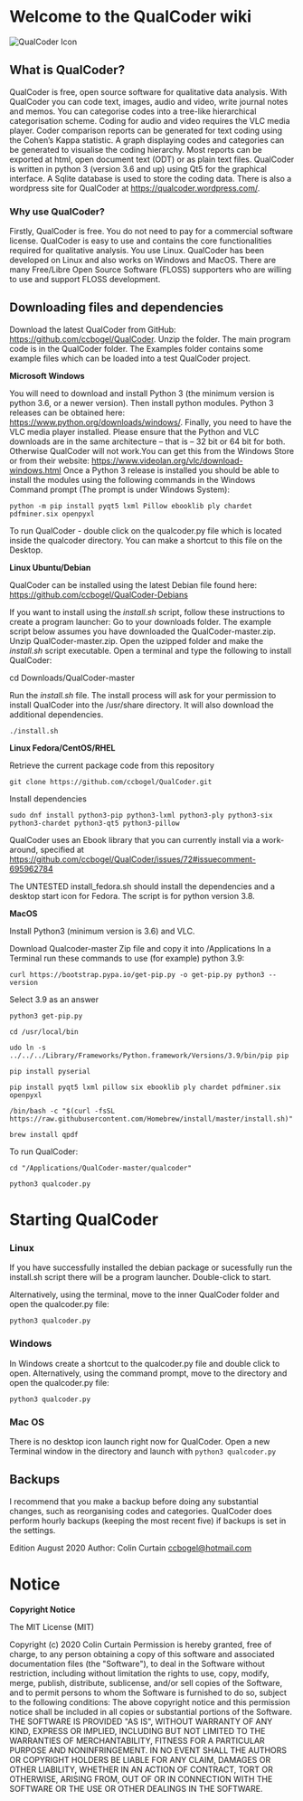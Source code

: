 # Welcome to the QualCoder wiki

![QualCoder Icon](https://qualcoder.files.wordpress.com/2019/01/qualcoder.png?w=500)

## What is QualCoder?
QualCoder is free, open source software for qualitative data analysis. 
With QualCoder you can code text, images, audio and video, write journal notes and memos. You can categorise codes into a tree-like hierarchical categorisation scheme. Coding for audio and video requires the VLC media player.
Coder comparison reports can be generated for text coding using the Cohen’s Kappa statistic. A graph displaying codes and categories can be generated to visualise the coding hierarchy. Most reports can be exported at html, open document text (ODT) or as plain text files.
QualCoder is written in python 3 (version 3.6 and up) using Qt5 for the graphical interface. A Sqlite database is used to store the coding data.
There is also a wordpress site for QualCoder at https://qualcoder.wordpress.com/.

###  Why use QualCoder?
Firstly, QualCoder is free. You do not need to pay for a commercial software license. QualCoder is easy to use and contains the core functionalities required for qualitative analysis. You use Linux. QualCoder has been developed on Linux and also works on Windows and MacOS. There are many Free/Libre Open Source Software (FLOSS) supporters who are willing to use and support FLOSS development.

## Downloading files and dependencies
Download the latest QualCoder from GitHub: https://github.com/ccbogel/QualCoder. Unzip the folder. The main program code is in the QualCoder folder. The Examples folder contains some example files which can be loaded into a test QualCoder project. 

**Microsoft Windows**

You will need to download and install Python 3 (the minimum version is python 3.6, or a newer version). Then install python modules. Python 3 releases can be obtained here: https://www.python.org/downloads/windows/. Finally, you need to have the VLC media player installed. Please ensure that the Python and VLC downloads are in the same architecture – that is – 32 bit or 64 bit for both. Otherwise QualCoder will not work.You can get this from the Windows Store or from their website: https://www.videolan.org/vlc/download-windows.html 
Once a Python 3 release is installed you should be able to install the modules using the following commands in the Windows Command prompt (The prompt is under Windows System):

`python -m pip install pyqt5 lxml Pillow ebooklib ply chardet pdfminer.six openpyxl`

To run QualCoder - double click on the qualcoder.py file which is located inside the qualcoder directory. You can make a shortcut to this file on the Desktop.

**Linux Ubuntu/Debian**

QualCoder can be installed using the latest Debian file found here: https://github.com/ccbogel/QualCoder-Debians

If you want to install using the _install.sh_ script, follow these instructions to create a program launcher:
Go to your downloads folder. The example script below assumes you have downloaded the QualCoder-master.zip. Unzip QualCoder-master.zip. Open the uzipped folder and make the _install.sh_ script executable.  Open a terminal and type the following to install QualCoder:

cd Downloads/QualCoder-master

Run the _install.sh_ file. The install process will ask for your permission to install QualCoder into the /usr/share directory. It will also download the additional dependencies.

`./install.sh`

**Linux Fedora/CentOS/RHEL**

Retrieve the current package code from this repository

`git clone https://github.com/ccbogel/QualCoder.git`

Install dependencies

`sudo dnf install python3-pip python3-lxml python3-ply python3-six python3-chardet python3-qt5 python3-pillow`

QualCoder uses an Ebook library that you can currently install via a work-around, specified at https://github.com/ccbogel/QualCoder/issues/72#issuecomment-695962784 

The UNTESTED install_fedora.sh should install the dependencies and a desktop start icon for Fedora. The script is for python version 3.8.

**MacOS**

Install Python3 (minimum version is 3.6) and VLC. 

Download Qualcoder-master Zip file and copy it into /Applications
In a Terminal run these commands to use (for example) python 3.9:

`curl https://bootstrap.pypa.io/get-pip.py -o get-pip.py python3 --version`

Select 3.9 as an answer

`python3 get-pip.py`

`cd /usr/local/bin`

`udo ln -s ../../../Library/Frameworks/Python.framework/Versions/3.9/bin/pip pip`

`pip install pyserial`

`pip install pyqt5 lxml pillow six ebooklib ply chardet pdfminer.six openpyxl`

`/bin/bash -c "$(curl -fsSL https://raw.githubusercontent.com/Homebrew/install/master/install.sh)"`

`brew install qpdf`

To run QualCoder:

`cd "/Applications/QualCoder-master/qualcoder"`

`python3 qualcoder.py`


# Starting QualCoder

### Linux
If you have successfully installed the debian package or sucessfully run the install.sh script there will be a program launcher. Double-click to start.

Alternatively, using the terminal, move to the inner QualCoder folder and open the qualcoder.py file:

`python3 qualcoder.py`

### Windows
In Windows create a shortcut to the qualcoder.py file and double click to open. Alternatively, using the command prompt, move to the directory and open the qualcoder.py file:

`python3 qualcoder.py`

### Mac OS
There is no desktop icon launch right now for QualCoder. Open a new Terminal window in the directory and launch with 
`python3 qualcoder.py`

## Backups

I recommend that you make a backup before doing any substantial changes, such as reorganising codes and categories. QualCoder does perform hourly backups (keeping the most recent five) if backups is set in the settings.


Edition August 2020 Author: Colin Curtain ccbogel@hotmail.com

# Notice

**Copyright Notice**

The MIT License (MIT)

Copyright (c) 2020 Colin Curtain
Permission is hereby granted, free of
 charge, to any person obtaining a copy of this software and associated documentation files (the "Software"), to deal in the Software without restriction, including without limitation the rights to use, copy, modify, merge, publish, distribute, sublicense, and/or sell copies of the Software, and to permit persons to whom the Software is furnished to do so, subject to the following conditions:
The above copyright notice and this permission notice shall be included in all copies or substantial portions of the Software.
THE SOFTWARE IS PROVIDED "AS IS", WITHOUT WARRANTY OF ANY KIND, EXPRESS OR IMPLIED, INCLUDING BUT NOT LIMITED TO THE WARRANTIES OF MERCHANTABILITY, FITNESS FOR A PARTICULAR PURPOSE AND NONINFRINGEMENT. IN NO EVENT SHALL THE AUTHORS OR COPYRIGHT HOLDERS BE LIABLE FOR ANY CLAIM, DAMAGES OR OTHER LIABILITY, WHETHER IN AN ACTION OF CONTRACT, TORT OR OTHERWISE, ARISING FROM, OUT OF OR IN CONNECTION WITH THE SOFTWARE OR THE USE OR OTHER DEALINGS IN THE SOFTWARE.